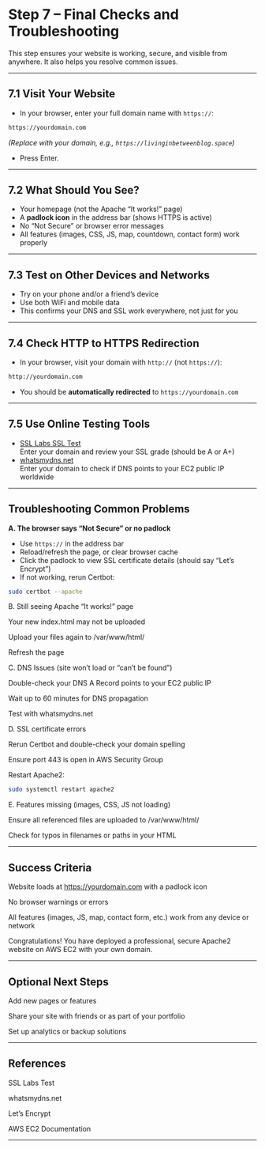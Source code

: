 # Step 7 – Final Checks and Troubleshooting

This step ensures your website is working, secure, and visible from anywhere. It also helps you resolve common issues.

---

## 7.1 Visit Your Website

- In your browser, enter your full domain name with `https://`:

```bash
https://yourdomain.com
```
*(Replace with your domain, e.g., `https://livinginbetweenblog.space`)*


- Press Enter.

---

## 7.2 What Should You See?

- Your homepage (not the Apache “It works!” page)
- A **padlock icon** in the address bar (shows HTTPS is active)
- No “Not Secure” or browser error messages
- All features (images, CSS, JS, map, countdown, contact form) work properly

---

## 7.3 Test on Other Devices and Networks

- Try on your phone and/or a friend’s device
- Use both WiFi and mobile data
- This confirms your DNS and SSL work everywhere, not just for you

---

## 7.4 Check HTTP to HTTPS Redirection

- In your browser, visit your domain with `http://` (not `https://`):

```bash
http://yourdomain.com
```

- You should be **automatically redirected** to `https://yourdomain.com`

---

## 7.5 Use Online Testing Tools

- [SSL Labs SSL Test](https://www.ssllabs.com/ssltest/)  
Enter your domain and review your SSL grade (should be A or A+)
- [whatsmydns.net](https://www.whatsmydns.net/)  
Enter your domain to check if DNS points to your EC2 public IP worldwide

---

## Troubleshooting Common Problems

**A. The browser says “Not Secure” or no padlock**

- Use `https://` in the address bar
- Reload/refresh the page, or clear browser cache
- Click the padlock to view SSL certificate details (should say “Let’s Encrypt”)
- If not working, rerun Certbot:

```bash
sudo certbot --apache
```

B. Still seeing Apache “It works!” page

Your new index.html may not be uploaded

Upload your files again to /var/www/html/

Refresh the page


C. DNS Issues (site won’t load or “can’t be found”)

Double-check your DNS A Record points to your EC2 public IP

Wait up to 60 minutes for DNS propagation

Test with whatsmydns.net


D. SSL certificate errors

Rerun Certbot and double-check your domain spelling

Ensure port 443 is open in AWS Security Group

Restart Apache2:

```bash
sudo systemctl restart apache2
```

E. Features missing (images, CSS, JS not loading)

Ensure all referenced files are uploaded to /var/www/html/

Check for typos in filenames or paths in your HTML

----
## Success Criteria
Website loads at https://yourdomain.com with a padlock icon

No browser warnings or errors

All features (images, JS, map, contact form, etc.) work from any device or network

Congratulations!
You have deployed a professional, secure Apache2 website on AWS EC2 with your own domain.

---
## Optional Next Steps
Add new pages or features

Share your site with friends or as part of your portfolio

Set up analytics or backup solutions

----
## References
SSL Labs Test

whatsmydns.net

Let’s Encrypt

AWS EC2 Documentation

-----

